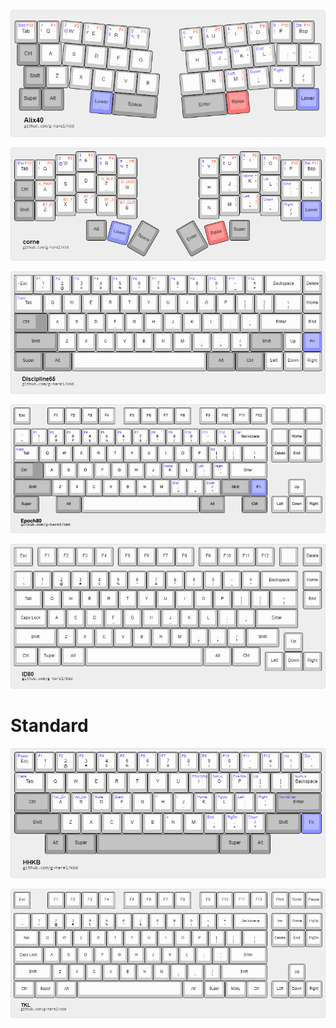 ![](kle/alix40.png)

![](kle/corne.png)

![](kle/discipline65.png)

![](kle/epoch80.png)

![](kle/id80.png)

# Standard

![](kle/hhkb.png)

![](kle/tkl.png)
